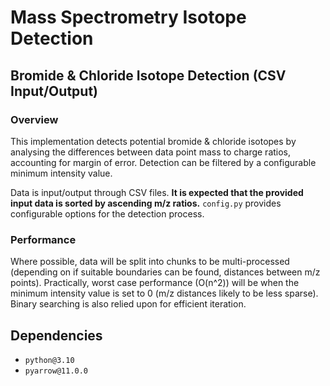 # Mass Spectrometry Isotope Detection

## Bromide & Chloride Isotope Detection (CSV Input/Output)

### Overview

This implementation detects potential bromide & chloride isotopes by analysing the differences between data point mass
to charge ratios, accounting for margin of error. Detection can be filtered by a configurable minimum intensity value.

Data is input/output through CSV files. **It is expected that the provided input data is sorted by ascending m/z
ratios.** `config.py` provides configurable options for the detection process.

### Performance

Where possible, data will be split into chunks to be multi-processed (depending on if suitable boundaries can be found,
distances between m/z points). Practically, worst case performance (O(n^2)) will be when the minimum intensity value is
set to
0 (m/z distances likely to be less sparse). Binary searching is also relied upon for efficient iteration.

## Dependencies

- `python@3.10`
- `pyarrow@11.0.0`